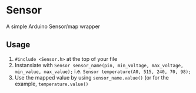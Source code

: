 # Sensor
A simple Arduino Sensor/map wrapper

## Usage

1. `#include <Sensor.h>` at the top of your file
2. Instansiate with `Sensor sensor_name(pin, min_voltage, max_voltage, min_value, max_value);`
   i.e. `Sensor temperature(A0, 515, 240, 70, 98);`
3. Use the mapped value by using `sensor_name.value()`
   (or for the example, `temperature.value()`
